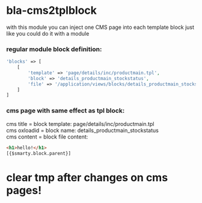 # bla-cms2tplblock
with this module you can inject one CMS page into each template block just like you could do it with a module

### regular module block definition:
````php
'blocks' => [
    [
        'template' => 'page/details/inc/productmain.tpl',
        'block' => 'details_productmain_stockstatus',
        'file' => '/application/views/blocks/details_productmain_stockstatus.tpl'
    ]
]
````
### cms page with same effect as tpl block:
cms title = block template: page/details/inc/productmain.tpl  
cms oxloadid = block name: details_productmain_stockstatus  
cms content = block file content:  
````html
<h1>hello!</h1>
[{$smarty.block.parent}]
````

# clear tmp after changes on cms pages!

